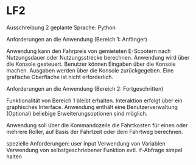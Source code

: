 # LF2
Ausschreibung 2
geplante Sprache: Python

Anforderungen an die Anwendung (Bereich 1: Anfänger)

Anwendung kann den Fahrpreis von gemieteten E-Scootern nach Nutzungsdauer oder Nutzungsstrecke berechnen.
Anwendung wird über die Konsole gesteuert.
Benutzer können Eingaben über die Konsole machen.
Ausgaben werden über die Konsole zurückgegeben.
Eine grafische Oberflache ist nicht erforderlich.

Anforderungen an die Anwendung (Bereich 2: Fortgeschritten)

Funktionalität von Bereich 1 bleibt erhalten.
Interaktion erfolgt über ein graphisches Interface.
Anwendung enthält eine Benutzerverwaltung (Optional)
beliebige Erweiterungsoptionen sind möglich.

Anwendung soll über die Kommandozeile die Fahrtkosten für einen oder mehrere Roller, auf Basis der Fahrtzeit oder dem Fahrtweg berechnen.

spezielle Anforderungen:
  user input
  Verwendung von Variablen
  Verwendung von selbstgeschriebener Funktion
  evtl. if-Abfrage
  simpel halten
